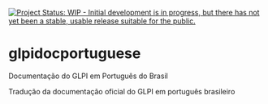 [![Project Status: WIP - Initial development is in progress, but there has not yet been a stable, usable release suitable for the public.](http://www.repostatus.org/badges/latest/wip.svg)](http://www.repostatus.org/#wip)

# glpidocportuguese
Documentação do GLPI em Português do Brasil

Tradução da documentação oficial do GLPI em português brasileiro
